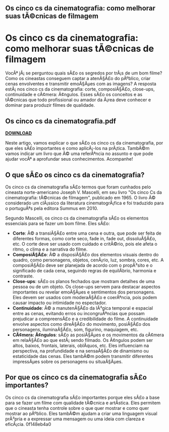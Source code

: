 ## Os cinco cs da cinematografia: como melhorar suas tÃ©cnicas de filmagem

  
# Os cinco cs da cinematografia: como melhorar suas tÃ©cnicas de filmagem
 
VocÃª jÃ¡ se perguntou quais sÃ£o os segredos por trÃ¡s de um bom filme? Como os cineastas conseguem captar a atenÃ§Ã£o do pÃºblico, criar cenas envolventes e transmitir emoÃ§Ãµes com as imagens? A resposta estÃ¡ nos cinco cs da cinematografia: corte, composiÃ§Ã£o, close-ups, continuidade e cÃ¢mera: Ã¢ngulos. Esses sÃ£o os conceitos e as tÃ©cnicas que todo profissional ou amador da Ã¡rea deve conhecer e dominar para produzir filmes de qualidade.
 
## Os cinco cs da cinematografia.pdf


[**DOWNLOAD**](https://searchdisvipas.blogspot.com/?download=2tMjHD)

 
Neste artigo, vamos explicar o que sÃ£o os cinco cs da cinematografia, por que eles sÃ£o importantes e como aplicÃ¡-los na prÃ¡tica. TambÃ©m vamos indicar um livro que Ã© uma referÃªncia no assunto e que pode ajudar vocÃª a aprofundar seus conhecimentos. Acompanhe!
  
## O que sÃ£o os cinco cs da cinematografia?
 
Os cinco cs da cinematografia sÃ£o termos que foram cunhados pelo cineasta norte-americano Joseph V. Mascelli, em seu livro "Os cinco Cs da cinematografia: tÃ©cnicas de filmagem", publicado em 1965. O livro Ã© considerado um clÃ¡ssico da literatura cinematogrÃ¡fica e foi traduzido para o portuguÃªs pela editora Summus em 2010.
 
Segundo Mascelli, os cinco cs da cinematografia sÃ£o os elementos essenciais para se fazer um bom filme. Eles sÃ£o:
 
- **Corte**: Ã© a transiÃ§Ã£o entre uma cena e outra, que pode ser feita de diferentes formas, como corte seco, fade in, fade out, dissoluÃ§Ã£o, etc. O corte deve ser usado com cuidado e critÃ©rio, pois ele afeta o ritmo, o clima e a narrativa do filme.
- **ComposiÃ§Ã£o**: Ã© a disposiÃ§Ã£o dos elementos visuais dentro do quadro, como personagens, objetos, cenÃ¡rio, luz, sombra, cores, etc. A composiÃ§Ã£o deve ser planejada de acordo com o propÃ³sito e o significado de cada cena, seguindo regras de equilÃ­brio, harmonia e contraste.
- **Close-ups**: sÃ£o os planos fechados que mostram detalhes de uma pessoa ou de um objeto. Os close-ups servem para destacar aspectos importantes ou revelar emoÃ§Ãµes e sentimentos dos personagens. Eles devem ser usados com moderaÃ§Ã£o e coerÃªncia, pois podem causar impacto ou intimidade no espectador.
- **Continuidade**: Ã© a manutenÃ§Ã£o da lÃ³gica temporal e espacial entre as cenas, evitando erros ou incongruÃªncias que possam prejudicar a compreensÃ£o e a credibilidade do filme. A continuidade envolve aspectos como direÃ§Ã£o do movimento, posiÃ§Ã£o dos personagens, iluminaÃ§Ã£o, som, figurino, maquiagem, etc.
- **CÃ¢mera: Ã¢ngulos**: sÃ£o as posiÃ§Ãµes e os movimentos da cÃ¢mera em relaÃ§Ã£o ao que estÃ¡ sendo filmado. Os Ã¢ngulos podem ser altos, baixos, frontais, laterais, oblÃ­quos, etc. Eles influenciam na perspectiva, na profundidade e na sensaÃ§Ã£o de dinamismo ou estaticidade das cenas. Eles tambÃ©m podem transmitir diferentes impressÃµes sobre os personagens ou situaÃ§Ãµes.

## Por que os cinco cs da cinematografia sÃ£o importantes?
 
Os cinco cs da cinematografia sÃ£o importantes porque eles sÃ£o a base para se fazer um filme com qualidade tÃ©cnica e artÃ­stica. Eles permitem que o cineasta tenha controle sobre o que quer mostrar e como quer mostrar ao pÃºblico. Eles tambÃ©m ajudam a criar uma linguagem visual prÃ³pria e a expressar uma mensagem ou uma ideia com clareza e eficÃ¡cia.
 0f148eb4a0
